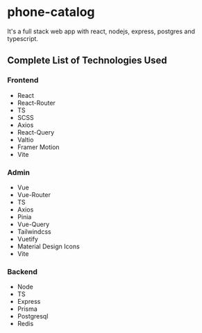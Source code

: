 # phone-catalog

It's a full stack web app with react, nodejs, express, postgres and typescript. 

## Complete List of Technologies Used

### Frontend

- React
- React-Router
- TS
- SCSS
- Axios
- React-Query
- Valtio
- Framer Motion
- Vite

### Admin

- Vue
- Vue-Router
- TS
- Axios
- Pinia
- Vue-Query
- Tailwindcss
- Vuetify
- Material Design Icons
- Vite

### Backend

- Node
- TS
- Express
- Prisma
- Postgresql
- Redis
